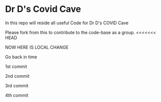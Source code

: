 # Dr D's Covid Cave

In this repo will reside all useful Code for Dr D's COVID Cave

Please fork from this to contribute to the code-base as a group. 
<<<<<<< HEAD

NOW HERE IS LOCAL CHANGE

Go back in time

1st commit

2nd commit 

3rd commit

4th commit